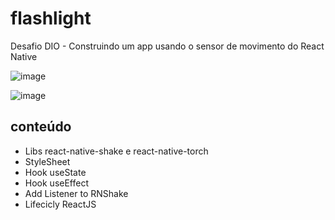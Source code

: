 # flashlight

Desafio DIO - Construindo um app usando o sensor de movimento do React Native

![image](https://user-images.githubusercontent.com/95005260/180255129-f28e7d4b-fbb9-4b13-8791-6a898b3d57d9.png)

![image](https://user-images.githubusercontent.com/95005260/180256028-50c1b310-88c7-48e9-a6bd-59aea7235939.png)


## conteúdo

- Libs react-native-shake e react-native-torch
- StyleSheet
- Hook useState
- Hook useEffect
- Add Listener to RNShake
- Lifecicly ReactJS
